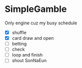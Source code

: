 # SimpleGamble
Only engine cuz my busy schedule
- [x] shuffle
- [x] card draw and open
- [ ] betting
- [ ] check
- [ ] loop and finish
- [ ] shout SonNaEun 
